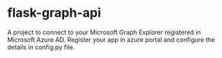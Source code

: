 # flask-graph-api

A project to connect to your Microsoft Graph Explorer registered in Microsoft Azure AD. Register your app in azure portal and configure the details in config.py file.

